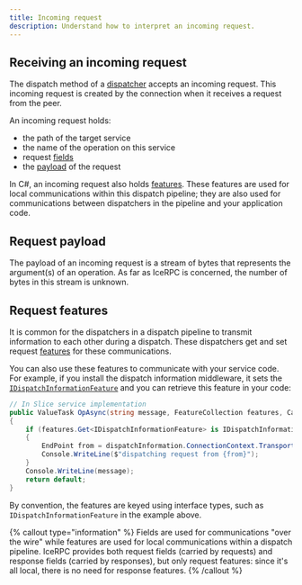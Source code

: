 ```yaml
---
title: Incoming request
description: Understand how to interpret an incoming request.
---
```


## Receiving an incoming request

The dispatch method of a [dispatcher](dispatch-pipeline#the-dispatcher-abstraction) accepts an incoming request. This
incoming request is created by the connection when it receives a request from the peer.

An incoming request holds:

- the path of the target service
- the name of the operation on this service
- request [fields](../invocation/outgoing-request#request-fields)
- the [payload](#request-payload) of the request

In C#, an incoming request also holds [features](#request-features). These features are used for local communications
within this dispatch pipeline; they are also used for communications between dispatchers in the pipeline and your
application code.

## Request payload

The payload of an incoming request is a stream of bytes that represents the argument(s) of an operation. As far as
IceRPC is concerned, the number of bytes in this stream is unknown.

## Request features

It is common for the dispatchers in a dispatch pipeline to transmit information to each other during a dispatch. These
dispatchers get and set request [features][csharp-feature-collection] for these communications.

You can also use these features to communicate with your service code. For example, if you install the dispatch
information middleware, it sets the [`IDispatchInformationFeature`][dispatch-information-feature] and you can retrieve
this feature in your code:

```csharp
// In Slice service implementation
public ValueTask OpAsync(string message, FeatureCollection features, CancellationToken cancellationToken)
{
    if (features.Get<IDispatchInformationFeature> is IDispatchInformationFeature dispatchInformation)
    {
        EndPoint from = dispatchInformation.ConnectionContext.TransportConnectionInformation.RemoteNetworkAddress;
        Console.WriteLine($"dispatching request from {from}");
    }
    Console.WriteLine(message);
    return default;
}
```

By convention, the features are keyed using interface types, such as `IDispatchInformationFeature` in the example above.

{% callout type="information" %}
Fields are used for communications "over the wire" while features are used for local communications within a dispatch
pipeline. IceRPC provides both request fields (carried by requests) and response fields (carried by responses), but
only request features: since it's all local, there is no need for response features.
{% /callout %}

[csharp-feature-collection]: csharp:IceRpc.Features.FeatureCollection
[dispatch-information-feature]: csharp:IceRpc.Features.IDispatchInformationFeature
